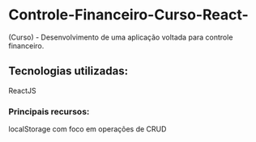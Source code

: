 # Controle-Financeiro-Curso-React-
(Curso) - Desenvolvimento de uma aplicação voltada para controle financeiro.

## Tecnologias utilizadas:
ReactJS 

### Principais recursos:
localStorage com foco em operações de CRUD
